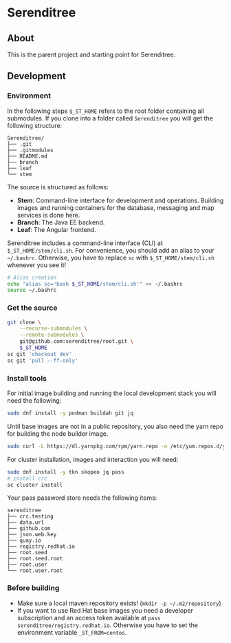 # Serenditree

## About
This is the parent project and starting point for Serenditree.

## Development

### Environment
In the following steps `$_ST_HOME` refers to the root folder containing all submodules. If you clone into a folder
 called `Serenditree` you will get the following structure:

```
Serenditree/
├── .git
├── .gitmodules
├── README.md
├── branch
├── leaf
└── stem
```

The source is structured as follows:
- **Stem**: Command-line interface for development and operations. Building images and running containers for
   the database, messaging and map services is done here.
- **Branch**: The Java EE backend.
- **Leaf**: The Angular frontend.

Serenditree includes a command-line interface (CLI) at `$_ST_HOME/stem/cli.sh`. For convenience, you should add an 
alias to your `~/.bashrc`. Otherwise, you have to replace `sc` with `$_ST_HOME/stem/cli.sh` whenever you see it!

```sh
# Alias creation
echo "alias sc='bash $_ST_HOME/stem/cli.sh'" >> ~/.bashrc
source ~/.bashrc
```

### Get the source
```sh
git clone \
    --recurse-submodules \
    --remote-submodules \
    git@github.com:serenditree/root.git \
    $_ST_HOME
sc git 'checkout dev'
sc git 'pull --ff-only'
```

### Install tools
For initial image building and running the local development stack you will need the following:
```sh
sudo dnf install -y podman buildah git jq
```
Until base images are not in a public repository, you also need the yarn repo for building the node builder image.
```sh
sudo curl -L https://dl.yarnpkg.com/rpm/yarn.repo -o /etc/yum.repos.d/yarn.repo
```
For cluster installation, images and interaction you will need:
```sh
sudo dnf install -y tkn skopeo jq pass
# install crc
sc cluster install
```
Your pass password store needs the following items:
```
serenditree
├── crc.testing
├── data.url
├── github.com
├── json.web.key
├── quay.io
├── registry.redhat.io
├── root.seed
├── root.seed.root
├── root.user
└── root.user.root
```

### Before building
- Make sure a local maven repository exists! (``mkdir -p ~/.m2/repository``)
- If you want to use Red Hat base images you need a developer subscription and an access token available at ``pass serenditree/registry.redhat.io``. Otherwise you have to set the environment variable ``_ST_FROM=centos``.

